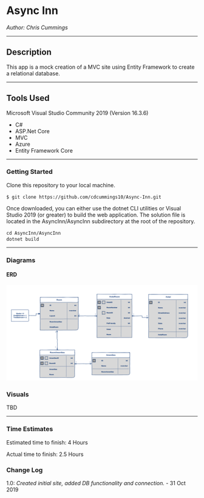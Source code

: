 # Async Inn

*Author: Chris Cummings*

----

## Description
This app is a mock creation of a MVC site using Entity Framework to create a relational database.

---

## Tools Used
Microsoft Visual Studio Community 2019 (Version 16.3.6)

- C#
- ASP.Net Core
- MVC
- Azure
- Entity Framework Core

---

### Getting Started
Clone this repository to your local machine.

```
$ git clone https://github.com/cdcummings10/Async-Inn.git
```
Once downloaded, you can either use the dotnet CLI utilities or Visual Studio 2019 (or greater) to build 
the web application. The solution file is located in the AsyncInn/AsyncInn
subdirectory at the root of the repository.
```
cd AsyncInn/AsyncInn
dotnet build
```

---

### Diagrams
#### ERD
![Entity Relational Diagram](img/ERD.png)



### Visuals

TBD


---

### Time Estimates
Estimated time to finish: 4 Hours

Actual time to finish: 2.5 Hours

### Change Log 

1.0: *Created initial site, added DB functionality and connection.* - 31 Oct 2019
